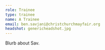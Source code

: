```yaml
---
role: Trainee
type: trainee
name: A Trainee 
email: ben.savjani@christchurchmayfair.org
headshot: genericheadshot.jpg
---
```

Blurb about Sav.
